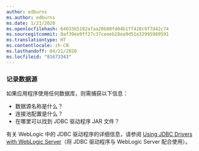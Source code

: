 ```yaml
---
author: edburns
ms.author: edburns
ms.date: 1/21/2020
ms.openlocfilehash: 64033b5182afaa20b88fd04b1ff428c9f7d42c74
ms.sourcegitcommit: 0af39ee9ff27c37ceeeb28ea9d51e32995989591
ms.translationtype: HT
ms.contentlocale: zh-CN
ms.lasthandoff: 04/21/2020
ms.locfileid: "81673343"
---
```

### <a name="document-datasources"></a>记录数据源

如果应用程序使用任何数据库，则需捕获以下信息：

* 数据源名称是什么？
* 连接池配置是什么？
* 在哪里可以找到 JDBC 驱动程序 JAR 文件？

有关 WebLogic 中的 JDBC 驱动程序的详细信息，请参阅 [Using JDBC Drivers with WebLogic Server](https://docs.oracle.com/middleware/1213/wls/JDBCA/third_party_drivers.htm)（将 JDBC 驱动程序与 WebLogic Server 配合使用）。
